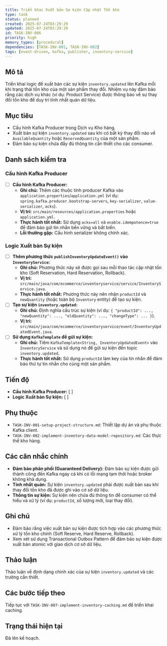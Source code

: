 ```yaml
---
title: Triển khai Xuất bản Sự kiện Cập nhật Tồn kho
type: task
status: planned
created: 2025-07-24T03:29:29
updated: 2025-07-24T03:29:29
id: TASK-INV-006
priority: high
memory_types: [procedural]
dependencies: [TASK-INV-001, TASK-INV-002]
tags: [event-driven, kafka, publisher, inventory-service]
---
```


## Mô tả

Triển khai logic để xuất bản các sự kiện `inventory.updated` lên Kafka mỗi khi trạng thái tồn kho của một sản phẩm thay đổi. Nhiệm vụ này đảm bảo rằng các dịch vụ khác (ví dụ: Product Service) được thông báo về sự thay đổi tồn kho để duy trì tính nhất quán dữ liệu.

## Mục tiêu

*   Cấu hình Kafka Producer trong Dịch vụ Kho hàng.
*   Xuất bản sự kiện `inventory.updated` sau khi có bất kỳ thay đổi nào về `AvailableQuantity` hoặc `ReservedQuantity` của một sản phẩm.
*   Đảm bảo sự kiện chứa đầy đủ thông tin cần thiết cho các consumer.

## Danh sách kiểm tra

### Cấu hình Kafka Producer
- [ ] **Cấu hình Kafka Producer:**
    - **Ghi chú:** Thêm các thuộc tính producer Kafka vào `application.properties`/`application.yml` (ví dụ: `spring.kafka.producer.bootstrap-servers`, `key-serializer`, `value-serializer`, `acks`).
    - **Vị trí:** `src/main/resources/application.properties` hoặc `application.yml`.
    - **Thực hành tốt nhất:** Sử dụng `acks=all` và `enable.idempotence=true` để đảm bảo gửi tin nhắn bền vững và bất biến.
    - **Lỗi thường gặp:** Cấu hình serializer không chính xác.

### Logic Xuất bản Sự kiện
- [ ] **Thêm phương thức `publishInventoryUpdateEvent()` vào `InventoryService`:**
    - **Ghi chú:** Phương thức này sẽ được gọi sau mỗi thao tác cập nhật tồn kho (Soft Reservation, Hard Reservation, Rollback).
    - **Vị trí:** `src/main/java/com/ecommerce/inventoryservice/service/InventoryService.java`.
    - **Thực hành tốt nhất:** Phương thức này nên nhận `productId` và `newQuantity` (hoặc toàn bộ `Inventory` entity) để tạo sự kiện.
- [ ] **Tạo sự kiện `inventory.updated`:**
    - **Ghi chú:** Định nghĩa cấu trúc sự kiện (ví dụ: `{ "productId": ..., "newQuantity": ..., "oldQuantity": ..., "changeType": ... }`).
    - **Vị trí:** `src/main/java/com/ecommerce/inventoryservice/event/InventoryUpdatedEvent.java`.
- [ ] **Sử dụng `KafkaTemplate` để gửi sự kiện:**
    - **Ghi chú:** Tiêm `KafkaTemplate<String, InventoryUpdatedEvent>` vào `InventoryService` và sử dụng nó để gửi sự kiện đến topic `inventory.updated`.
    - **Thực hành tốt nhất:** Sử dụng `productId` làm key của tin nhắn để đảm bảo thứ tự tin nhắn cho cùng một sản phẩm.

## Tiến độ

*   **Cấu hình Kafka Producer:** [ ]
*   **Logic Xuất bản Sự kiện:** [ ]

## Phụ thuộc

*   `TASK-INV-001-setup-project-structure.md`: Thiết lập dự án và phụ thuộc Kafka client.
*   `TASK-INV-002-implement-inventory-data-model-repository.md`: Các thực thể kho hàng.

## Các cân nhắc chính

*   **Đảm bảo phân phối (Guaranteed Delivery):** Đảm bảo sự kiện được gửi thành công đến Kafka ngay cả khi có lỗi mạng tạm thời hoặc broker không khả dụng.
*   **Tính nhất quán:** Sự kiện `inventory.updated` phải được xuất bản sau khi thay đổi tồn kho đã được ghi vào cơ sở dữ liệu.
*   **Thông tin sự kiện:** Sự kiện nên chứa đủ thông tin để consumer có thể hiểu và xử lý (ví dụ: `productId`, số lượng mới, loại thay đổi).

## Ghi chú

*   Đảm bảo rằng việc xuất bản sự kiện được tích hợp vào các phương thức xử lý tồn kho chính (Soft Reserve, Hard Reserve, Rollback).
*   Xem xét sử dụng Transactional Outbox Pattern để đảm bảo sự kiện được xuất bản atomic với giao dịch cơ sở dữ liệu.

## Thảo luận

Thảo luận về định dạng chính xác của sự kiện `inventory.updated` và các trường cần thiết.

## Các bước tiếp theo

Tiếp tục với `TASK-INV-007-implement-inventory-caching.md` để triển khai caching.

## Trạng thái hiện tại

Đã lên kế hoạch.